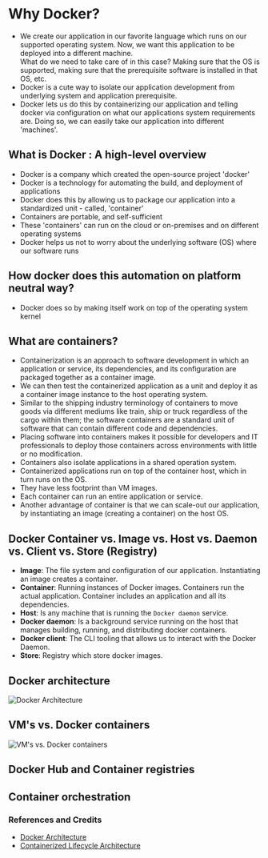 # Why Docker?
- We create our application in our favorite language which runs on our supported operating system. Now, we want this application to be deployed into a different machine.  
What do we need to take care of in this case? Making sure that the OS is supported, making sure that the prerequisite software is installed in that OS, etc.
- Docker is a cute way to isolate our application development from underlying system and application prerequisite.
- Docker lets us do this by containerizing our application and telling docker via configuration on what our applications system requirements are. Doing so, we can easily take our application into different 'machines'.

## What is Docker : A high-level overview
- Docker is a company which created the open-source project 'docker'
- Docker is a technology for automating the build, and deployment of applications
- Docker does this by allowing us to package our application into a standardized unit - called, 'container'
- Containers are portable, and self-sufficient
- These 'containers' can run on the cloud or on-premises and on different operating systems
- Docker helps us not to worry about the underlying software (OS) where our software runs

## How docker does this automation on platform neutral way?
- Docker does so by making itself work on top of the operating system kernel

## What are containers?
- Containerization is an approach to software development in which an application or service, its dependencies, and its configuration are packaged together as a container image.
- We can then test the containerized application as a unit and deploy it as a container image instance to the host operating system.
- Similar to the shipping industry terminology of containers to move goods via different mediums like train, ship or truck regardless of the cargo within them; the software containers are a standard unit of software that can contain different code and dependencies.
- Placing software into containers makes it possible for developers and IT professionals to deploy those containers across environments with little or no modification.
- Containers also isolate applications in a shared operation system.
- Containerized applications run on top of the container host, which in turn runs on the OS.
- They have less footprint than VM images.
- Each container can run an entire application or service.
- Another advantage of container is that we can scale-out our application, by instantiating an image (creating a container) on the host OS.

## Docker Container vs. Image vs. Host vs. Daemon vs. Client vs. Store (Registry)
- **Image**: The file system and configuration of our application. Instantiating an image creates a container.
- **Container**: Running instances of Docker images. Containers run the actual application. Container includes an application and all its dependencies.
- **Host**: Is any machine that is running the `Docker daemon` service.
- **Docker daemon**: Is a background service running on the host that manages building, running, and distributing docker containers.
- **Docker client**: The CLI tooling that allows us to interact with the Docker Daemon.
- **Store**: Registry which store docker images.

## Docker architecture
![Docker Architecture](https://docs.docker.com/engine/images/architecture.svg "Docker Architecture (Source: docs.docker.com")

## VM's vs. Docker containers
![VM's vs. Docker containers](https://docs.microsoft.com/en-us/dotnet/standard/containerized-lifecycle-architecture/media/image3.png "Comparison of traditional VMs to Docker containers (Source: https://docs.microsoft.com/en-us/dotnet/standard/containerized-lifecycle-architecture/what-is-docker)")

## Docker Hub and Container registries

## Container orchestration

### References and Credits
- [Docker Architecture](https://docs.docker.com/engine/docker-overview/#docker-architecture)
- [Containerized Lifecycle Architecture](https://docs.microsoft.com/en-us/dotnet/standard/containerized-lifecycle-architecture/)
